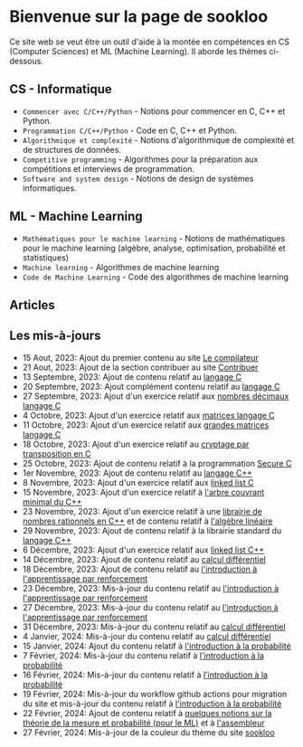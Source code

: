 # Bienvenue sur la page de sookloo

Ce site web se veut être un outil d'aide à la montée en compétences en CS (Computer Sciences) et ML (Machine Learning). Il aborde les thèmes ci-dessous.

## CS - Informatique

* `Commencer avec C/C++/Python` - Notions pour commencer en C, C++ et Python.
* `Programmation C/C++/Python` - Code en C, C++ et Python.
* `Algorithmique et complexité` - Notions d'algorithmique de complexité et de structures de données.
* `Competitive programming` - Algorithmes pour la préparation aux compétitions et interviews de programmation.
* `Software and system design` - Notions de design de systèmes informatiques.

## ML - Machine Learning

* `Mathématiques pour le machine learning` - Notions de mathématiques pour le machine learning (algèbre, analyse, optimisation, probabilité et statistiques)
* `Machine learning` - Algorithmes de machine learning
* `Code de Machine Learning` - Code des algorithmes de machine learning

## Articles

## Les mis-à-jours

* 15 Aout, 2023: Ajout du premier contenu au site [Le compilateur](https://patrice-n.github.io/sookloo/cp/tools/compiler)
* 21 Aout, 2023: Ajout de la section contribuer au site [Contribuer](https://patrice-n.github.io/sookloo/support)
* 13 Septembre, 2023: Ajout de contenu relatif au [langage C](https://patrice-n.github.io/sookloo/cp/programming-lang/c)
* 20 Septembre, 2023: Ajout complément contenu relatif au [langage C](https://patrice-n.github.io/sookloo/cp/programming-lang/c)
* 27 Septembre, 2023: Ajout d'un exercice relatif aux [nombres décimaux langage C](https://patrice-n.github.io/sookloo/cp/programming-lang/action-c/action-c-float)
* 4 Octobre, 2023: Ajout d'un exercice relatif aux [matrices langage C](https://patrice-n.github.io/sookloo/cp/programming-lang/action-c/action-c-matrix)
* 11 Octobre, 2023: Ajout d'un exercice relatif aux [grandes matrices langage C](https://patrice-n.github.io/sookloo/cp/programming-lang/action-c/action-c-big-matrix)
* 18 Octobre, 2023: Ajout d'un exercice relatif au [cryptage par transposition en C](https://patrice-n.github.io/sookloo/cp/programming-lang/action-c/action-c-transposition-ciffer)
* 25 Octobre, 2023: Ajout de contenu relatif à la programmation [Secure C](https://patrice-n.github.io/sookloo/cp/programming-lang/secure-c)
* 1er Novembre, 2023: Ajout de contenu relatif au [langage C++](https://patrice-n.github.io/sookloo/cp/programming-lang/cpp)
* 8 Novembre, 2023: Ajout d'un exercice relatif aux [linked list C](https://patrice-n.github.io/sookloo/cp/programming-lang/action-c/action-c-linked-list)
* 15 Novembre, 2023: Ajout d'un exercice relatif à [l'arbre couvrant minimal du C++](https://patrice-n.github.io/sookloo/cp/programming-lang/action-cpp/action-cpp-mst)
* 23 Novembre, 2023: Ajout d'un exercice relatif à une [librairie de nombres rationnels en C++](https://patrice-n.github.io/sookloo/cp/programming-lang/action-cpp/action-cpp-rational-nb-lib) et de contenu relatif à [l'algèbre linéaire](https://patrice-n.github.io/sookloo/mml/algebra-analysis/al)
* 29 Novembre, 2023: Ajout de contenu relatif à la librairie standard du [langage C++](https://patrice-n.github.io/sookloo/cp/programming-lang/cpp)
* 6 Décembre, 2023: Ajout d'un exercice relatif aux [linked list C++](https://patrice-n.github.io/sookloo/cp/programming-lang/action-cpp/action-cpp-linked-list)
* 14 Décembre, 2023: Ajout de contenu relatif au [calcul différentiel](https://patrice-n.github.io/sookloo/mml/algebra-analysis/diff-calculus)
* 18 Décembre, 2023: Ajout de contenu relatif au [l'introduction à l'apprentissage par renforcement](https://patrice-n.github.io/sookloo/rl/intro-rl)
* 23 Décembre, 2023: Mis-à-jour du contenu relatif au [l'introduction à l'apprentissage par renforcement](https://patrice-n.github.io/sookloo/rl/intro-rl)
* 27 Décembre, 2023: Mis-à-jour du contenu relatif au [l'introduction à l'apprentissage par renforcement](https://patrice-n.github.io/sookloo/rl/intro-rl)
* 31 Décembre, 2023: Mis-à-jour du contenu relatif au [calcul différentiel](https://patrice-n.github.io/sookloo/mml/algebra-analysis/diff-calculus)
* 4 Janvier, 2024: Mis-à-jour du contenu relatif au [calcul différentiel](https://patrice-n.github.io/sookloo/mml/algebra-analysis/diff-calculus)
* 15 Janvier, 2024: Ajout du contenu relatif à [l'introduction à la probabilité](https://patrice-n.github.io/sookloo/mml/probability/intro-proba)
* 7 Février, 2024: Mis-à-jour du contenu relatif à [l'introduction à la probabilité](https://patrice-n.github.io/sookloo/mml/probability/intro-proba)
* 16 Février, 2024: Mis-à-jour du contenu relatif à [l'introduction à la probabilité](https://patrice-n.github.io/sookloo/mml/probability/intro-proba)
* 19 Février, 2024: Mis-à-jour du workflow github actions pour migration du site et mis-à-jour du contenu relatif à [l'introduction à la probabilité](https://patrice-n.github.io/sookloo/mml/probability/intro-proba)
* 22 Février, 2024: Ajout de contenu relatif à [quelques notions sur la théorie de la mesure et probabilité (pour le ML)](https://patrice-n.github.io/sookloo/mml/probability/proba-mes) et à [l'assembleur](https://patrice-n.github.io/sookloo/cp/programming-lang/assembly)
* 27 Février, 2024: Mis-à-jour de la couleur du thème du site [sookloo](https://patrice-n.github.io/sookloo)
